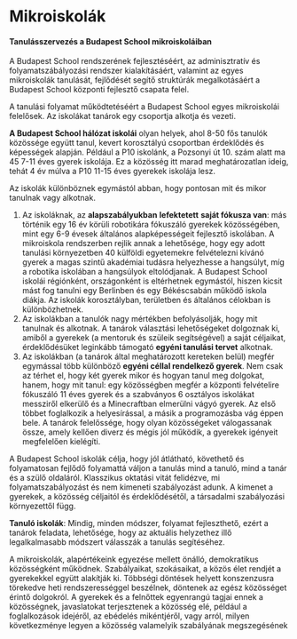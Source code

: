 # Mikroiskolák

#### Tanulásszervezés a Budapest School mikroiskoláiban

A Budapest School rendszerének fejlesztéséért, az adminisztratív és folyamatszábályozási rendszer kialakításáért, valamint az egyes mikroiskolák tanulását, fejlődését segítő struktúrák megalkotásáért a Budapest School központi fejlesztő csapata felel.

A tanulási folyamat működtetéséért a Budapest School egyes mikroiskolái felelősek. Az iskolákat tanárok egy csoportja alkotja és vezeti.

**A Budapest School hálózat iskolái** olyan helyek, ahol 8-50 fős tanulók közössége együtt tanul, kevert korosztályú csoportban érdeklődés és képességek alapján. Például a P10 iskolánk, a Pozsonyi út 10. szám alatt ma 45 7-11 éves gyerek iskolája. Ez a közösség itt marad meghatározatlan ideig, tehát 4 év múlva a P10 11-15 éves gyerekek iskolája lesz.

Az iskolák különböznek egymástól abban, hogy pontosan mit és mikor tanulnak vagy alkotnak.

1. Az iskoláknak, az **alapszabályukban** **lefektetett** **saját fókusza van**: más történik egy 16 év körüli robotikára fókuszáló gyerekek közösségében, mint egy 6-9 évesek általános alapképességeit fejlesztő iskolában. A mikroiskola rendszerben rejlik annak a lehetősége, hogy egy adott tanulási környezetben 40 külföldi egyetemekre felvételezni kívánó gyerek a magas szintű akadémiai tudásra helyezhesse a hangsúlyt, míg a robotika iskolában a hangsúlyok eltolódjanak. A Budapest School iskolái régiónként, országonként is eltérhetnek egymástól, hiszen kicsit mást fog tanulni egy Berlinben és egy Békéscsabán működő iskola diákja. Az iskolák korosztályban, területben és általános célokban is különbözhetnek.
2. Az iskolákban a tanulók nagy mértékben befolyásolják, hogy mit tanulnak és alkotnak. A tanárok választási lehetőségeket dolgoznak ki, amiből a gyerekek \(a mentoruk és szüleik segítségével\) a saját céljaikat, érdeklődésüket leginkább támogató **egyéni tanulási tervet** alkotnak.
3. Az iskolákban \(a tanárok által meghatározott kereteken belül\) megfér egymással több különböző **egyéni céllal rendelkező gyerek**. Nem csak az térhet el, hogy két gyerek mikor és hogyan tanul meg dolgokat, hanem, hogy mit tanul: egy közösségben megfér a központi felvételire fókuszáló 11 éves gyerek és a szabványos 6 osztályos iskolákat messziről elkerülő és a Minecraftban elmerülni vágyó gyerek. Az első többet foglalkozik a helyesírással, a másik a programozásba vág éppen bele. A tanárok felelőssége, hogy olyan közösségeket válogassanak össze, amely kellően diverz és mégis jól működik, a gyerekek igényeit megfelelően kielégíti.

A Budapest School iskolák célja, hogy jól átlátható, követhető és folyamatosan fejlődő folyamattá váljon a tanulás mind a tanuló, mind a tanár és a szülő oldaláról. Klasszikus oktatási vitát felidézve, mi folyamatszabályozást és nem kimeneti szabályozást adunk. A kimenet a gyerekek, a közösség céljaitól és érdeklődésétől, a társadalmi szabályozási környezettől függ.

**Tanuló iskolák**: Mindig, minden módszer, folyamat fejleszthető, ezért a tanárok feladata, lehetősége, hogy az aktuális helyzethez illő legalkalmasabb módszert válasszák a tanulás segítéséhez.

A mikroiskolák, alapértékeink egyezése mellett önálló, demokratikus közösségként működnek. Szabályaikat, szokásaikat, a közös élet rendjét a gyerekekkel együtt alakítják ki. Többségi döntések helyett konszenzusra törekedve heti rendszerességgel beszélnek, döntenek az egész közösséget érintő dolgokról. A gyerekek és a felnőttek egyenrangú tagjai ennek a közösségnek, javaslatokat terjesztenek a közösség elé, például a foglalkozások idejéről, az ebédelés mikéntjéről, vagy arról, milyen következménye legyen a közösség valamelyik szabályának megszegésének
